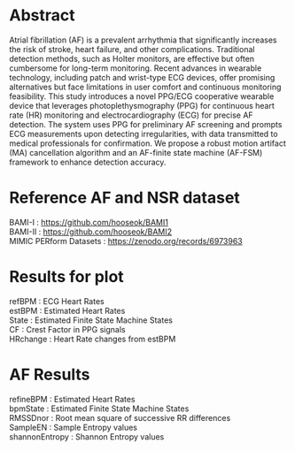 # Abstract
Atrial fibrillation (AF) is a prevalent arrhythmia that significantly increases the risk of stroke, heart failure, and other complications. Traditional detection methods, such as Holter monitors, are effective but often cumbersome for long-term monitoring. Recent advances in wearable technology, including patch and wrist-type ECG devices, offer promising alternatives but face limitations in user comfort and continuous monitoring feasibility. This study introduces a novel PPG/ECG cooperative wearable device that leverages photoplethysmography (PPG) for continuous heart rate (HR) monitoring and electrocardiography (ECG) for precise AF detection. The system uses PPG for preliminary AF screening and prompts ECG measurements upon detecting irregularities, with data transmitted to medical professionals for confirmation. We propose a robust motion artifact (MA) cancellation algorithm and an AF-finite state machine (AF-FSM) framework to enhance detection accuracy. 

# Reference AF and NSR dataset
BAMI-I : https://github.com/hooseok/BAMI1 \
BAMI-II : https://github.com/hooseok/BAMI2 \
MIMIC PERform Datasets : https://zenodo.org/records/6973963


# Results for plot
refBPM : ECG Heart Rates \
estBPM : Estimated Heart Rates \
State : Estimated Finite State Machine States \
CF : Crest Factor in PPG signals \
HRchange : Heart Rate changes from estBPM

# AF Results
refineBPM : Estimated Heart Rates \
bpmState : Estimated Finite State Machine States \
RMSSDnor : Root mean square of successive RR differences \
SampleEN : Sample Entropy values \
shannonEntropy : Shannon Entropy values
